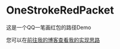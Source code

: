 # OneStrokeRedPacket
这是一个QQ一笔画红包的路径Demo

您可以在[前往我的博客查看我的实现思路](https://cxdosx.moe/blog/i/f9ecc4319769.html#more)

